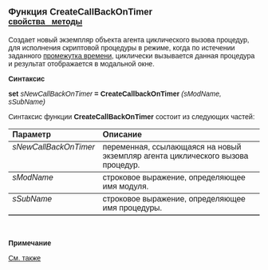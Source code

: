 <html>
<head>
<title>CreateCallBackOnTimer</title>
</head>

<body>

<h1><font face="Arial"><font size="4">Функция CreateCallBackOnTimer<br>
</font><a href="../AsCallBackOnTimer.html"><font size="3"><strong>свойства&nbsp;&nbsp; 
методы</strong></font></a></font></h1>

<p><font face="Arial">Создает новый экземпляр объекта агента 
циклического вызова процедур, для исполнения скриптовой процедуры в режиме, 
когда по истечении заданного <a href="../AsCallBackOnTimer/Seconds.html">
промежутка времени</a>, циклически вызывается данная процедура и результат 
отображается в модальной окне.</font></p>

<p class="label"><font face="Arial"><b>Синтаксис</b></font></p>

<p><font face="Arial"><strong>set</strong> <em>sNewCallBackOnTimer</em><strong>
= CreateCallbackOnTimer<b> </b></strong><i>(sModName, sSubName)</i></font></p>

<p><font face="Arial">Синтаксис функции <strong>CreateCallBackOnTimer</strong>
состоит из следующих частей:</font></p>

<table border="1" cellPadding="5" cols="2" frame="below" rules="rows">
<TBODY>
  <tr vAlign="top">
    <td class="label" width="29%"><font face="Arial"><b>Параметр</b></font></td>
    <td class="label" width="71%"><font face="Arial"><strong>Описание</strong></font></td>
  </tr>
  <tr vAlign="top">
    <td width="29%"><font face="Arial"><em>sNewCallBackOnTimer</em><strong>
	&nbsp;</strong></font></td>
    <td width="71%"><font face="Arial">переменная, ссылающаяся на 
	новый экземпляр агента циклического вызова процедур.</font></td>
  </tr>
  <tr vAlign="top">
    <td width="29%"><font face="Arial"><i>sModName</i></font></td>
    <td width="71%"><font face="Arial">строковое выражение, 
	определяющее имя модуля.</font></td>
  </tr>
  <tr vAlign="top">
    <td width="29%"><font face="Arial"><i>sSubName</i></font></td>
    <td width="71%"><font face="Arial">строковое выражение, 
	определяющее имя процедуры.</font></td>
  </tr>
</table>

<p>&nbsp;</p>

<p class="label"><font face="Arial"><b>Примечание</b></font></p>

<p class="label"><a href="../../constructors.html"><font face="Arial">
См. также</font></a></p>

<p class="label">&nbsp;</p>
</body>
</html>
